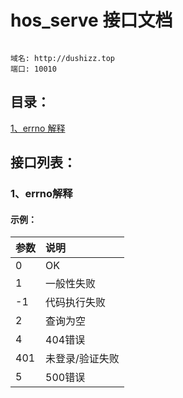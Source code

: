 # hos_serve 接口文档
```

域名: http://dushizz.top
端口: 10010

```

## 目录：

[1、errno 解释](#1errno解释)<br/>


## 接口列表：

### 1、errno解释

#### 示例：

|参数|说明|
|:-----|:-----|
|0        |OK |
|1        |一般性失败 |
|-1       |代码执行失败 |
|2       |查询为空 |
|4       |404错误 |
|401       |未登录/验证失败 |
|5       |500错误 |
